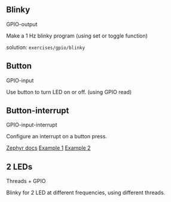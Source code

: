 ## Blinky
GPIO-output

Make a 1 Hz blinky program (using set or toggle function)

solution: `exercises/gpio/blinky`

## Button
GPIO-input

Use button to turn LED on or off. (using GPIO read)

## Button-interrupt
GPIO-input-interrupt

Configure an interrupt on a button press.

[Zephyr docs](https://docs.zephyrproject.org/1.9.0/kernel/other/interrupts.html)
[Example 1](https://github.com/zephyrproject-rtos/zephyr/issues/13514)
[Example 2](https://github.com/zephyrproject-rtos/zephyr/issues/9630)

## 2 LEDs
Threads + GPIO

Blinky for 2 LED at different frequencies, using different threads.